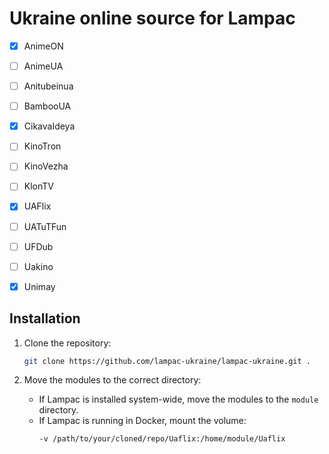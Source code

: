 # Ukraine online source for Lampac

- [x] AnimeON
- [ ] AnimeUA
- [ ] Anitubeinua
- [ ] BambooUA
- [x] CikavaIdeya
- [ ] KinoTron
- [ ] KinoVezha
- [ ] KlonTV
- [x] UAFlix
- [ ] UATuTFun
- [ ] UFDub
- [ ] Uakino
- [X] Unimay


## Installation

1. Clone the repository:
   ```bash
   git clone https://github.com/lampac-ukraine/lampac-ukraine.git .
   ```

2. Move the modules to the correct directory:
   - If Lampac is installed system-wide, move the modules to the `module` directory.
   - If Lampac is running in Docker, mount the volume:
     ```bash
     -v /path/to/your/cloned/repo/Uaflix:/home/module/Uaflix
     ```
